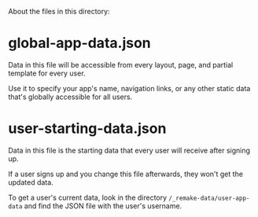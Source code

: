 About the files in this directory:

# global-app-data.json

Data in this file will be accessible from every layout, page, and partial template for every user.

Use it to specify your app's name, navigation links, or any other static data that's globally accessible for all users.

# user-starting-data.json

Data in this file is the starting data that every user will receive after signing up.

If a user signs up and you change this file afterwards, they won't get the updated data.

To get a user's current data, look in the directory `/_remake-data/user-app-data` and find the JSON file with the user's username.